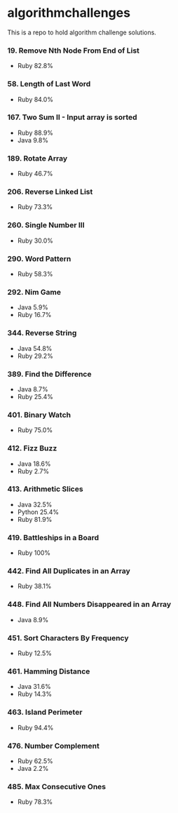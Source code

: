 # algorithmchallenges
This is a repo to hold algorithm challenge solutions.

### 19. Remove Nth Node From End of List
* Ruby 82.8%

### 58. Length of Last Word
* Ruby 84.0%

### 167. Two Sum II - Input array is sorted
* Ruby 88.9%
* Java 9.8%

### 189. Rotate Array
* Ruby 46.7%

### 206. Reverse Linked List
* Ruby 73.3%

### 260. Single Number III
* Ruby 30.0%

### 290. Word Pattern
* Ruby 58.3%

### 292. Nim Game
* Java 5.9%
* Ruby 16.7%

### 344. Reverse String
* Java 54.8%
* Ruby 29.2%

### 389. Find the Difference
* Java 8.7%
* Ruby 25.4%

### 401. Binary Watch
* Ruby 75.0%

### 412. Fizz Buzz
* Java 18.6%
* Ruby  2.7%

### 413. Arithmetic Slices
* Java 32.5%
* Python 25.4%
* Ruby 81.9%

### 419. Battleships in a Board
* Ruby 100%

### 442. Find All Duplicates in an Array
* Ruby 38.1%

### 448. Find All Numbers Disappeared in an Array
* Java 8.9%

### 451. Sort Characters By Frequency
* Ruby 12.5%

### 461. Hamming Distance
* Java 31.6%
* Ruby 14.3%

### 463. Island Perimeter
* Ruby 94.4%

### 476. Number Complement
* Ruby 62.5%
* Java 2.2%

### 485. Max Consecutive Ones
* Ruby 78.3%